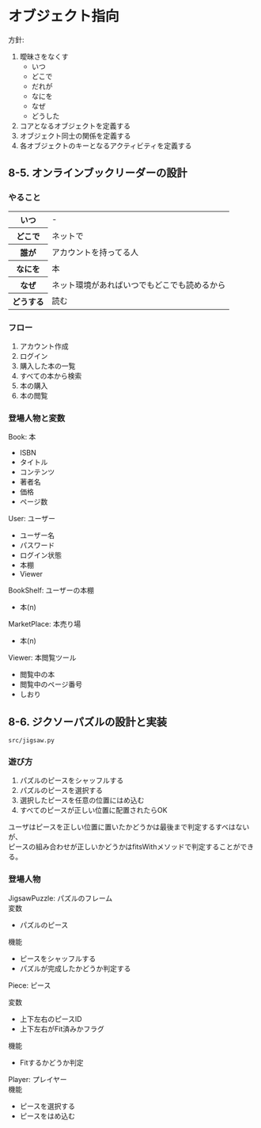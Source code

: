 # オブジェクト指向

方針:

1. 曖昧さをなくす
    * いつ
    * どこで
    * だれが
    * なにを
    * なぜ
    * どうした  
2. コアとなるオブジェクトを定義する
3. オブジェクト同士の関係を定義する
4. 各オブジェクトのキーとなるアクティビティを定義する


## 8-5. オンラインブックリーダーの設計

### やること

<table>
  <tr> <th>いつ</th> <td>-</td> </tr>
  <tr> <th>どこで</th> <td>ネットで</td> </tr>
  <tr> <th>誰が</th> <td>アカウントを持ってる人</td> </tr>
  <tr> <th>なにを</th> <td>本</td> </tr>
  <tr> <th>なぜ</th> <td>ネット環境があればいつでもどこでも読めるから</td> </tr>
  <tr> <th>どうする</th> <td>読む</td> </tr>
</table>

### フロー

1. アカウント作成
2. ログイン
3. 購入した本の一覧
4. すべての本から検索
5. 本の購入
6. 本の閲覧


### 登場人物と変数

Book: 本

* ISBN
* タイトル
* コンテンツ
* 著者名
* 価格
* ページ数

User: ユーザー

* ユーザー名
* パスワード
* ログイン状態
* 本棚
* Viewer

BookShelf: ユーザーの本棚

* 本(n)

MarketPlace: 本売り場

* 本(n)


Viewer: 本閲覧ツール

* 閲覧中の本
* 閲覧中のページ番号
* しおり

## 8-6. ジクソーパズルの設計と実装

`src/jigsaw.py`

### 遊び方

1. パズルのピースをシャッフルする
2. パズルのピースを選択する
3. 選択したピースを任意の位置にはめ込む
4. すべてのピースが正しい位置に配置されたらOK

ユーザはピースを正しい位置に置いたかどうかは最後まで判定するすべはないが、  
ピースの組み合わせが正しいかどうかはfitsWithメソッドで判定することができる。


### 登場人物

JigsawPuzzle: パズルのフレーム  
変数  

* パズルのピース

機能  

* ピースをシャッフルする
* パズルが完成したかどうか判定する

Piece: ピース

変数  

* 上下左右のピースID 
* 上下左右がFit済みかフラグ

機能  

* Fitするかどうか判定

Player: プレイヤー  
機能  

* ピースを選択する
* ピースをはめ込む
